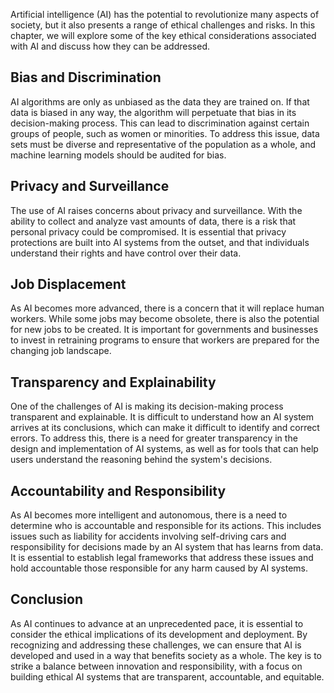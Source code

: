 
Artificial intelligence (AI) has the potential to revolutionize many aspects of society, but it also presents a range of ethical challenges and risks. In this chapter, we will explore some of the key ethical considerations associated with AI and discuss how they can be addressed.

Bias and Discrimination
-----------------------

AI algorithms are only as unbiased as the data they are trained on. If that data is biased in any way, the algorithm will perpetuate that bias in its decision-making process. This can lead to discrimination against certain groups of people, such as women or minorities. To address this issue, data sets must be diverse and representative of the population as a whole, and machine learning models should be audited for bias.

Privacy and Surveillance
------------------------

The use of AI raises concerns about privacy and surveillance. With the ability to collect and analyze vast amounts of data, there is a risk that personal privacy could be compromised. It is essential that privacy protections are built into AI systems from the outset, and that individuals understand their rights and have control over their data.

Job Displacement
----------------

As AI becomes more advanced, there is a concern that it will replace human workers. While some jobs may become obsolete, there is also the potential for new jobs to be created. It is important for governments and businesses to invest in retraining programs to ensure that workers are prepared for the changing job landscape.

Transparency and Explainability
-------------------------------

One of the challenges of AI is making its decision-making process transparent and explainable. It is difficult to understand how an AI system arrives at its conclusions, which can make it difficult to identify and correct errors. To address this, there is a need for greater transparency in the design and implementation of AI systems, as well as for tools that can help users understand the reasoning behind the system's decisions.

Accountability and Responsibility
---------------------------------

As AI becomes more intelligent and autonomous, there is a need to determine who is accountable and responsible for its actions. This includes issues such as liability for accidents involving self-driving cars and responsibility for decisions made by an AI system that has learns from data. It is essential to establish legal frameworks that address these issues and hold accountable those responsible for any harm caused by AI systems.

Conclusion
----------

As AI continues to advance at an unprecedented pace, it is essential to consider the ethical implications of its development and deployment. By recognizing and addressing these challenges, we can ensure that AI is developed and used in a way that benefits society as a whole. The key is to strike a balance between innovation and responsibility, with a focus on building ethical AI systems that are transparent, accountable, and equitable.
